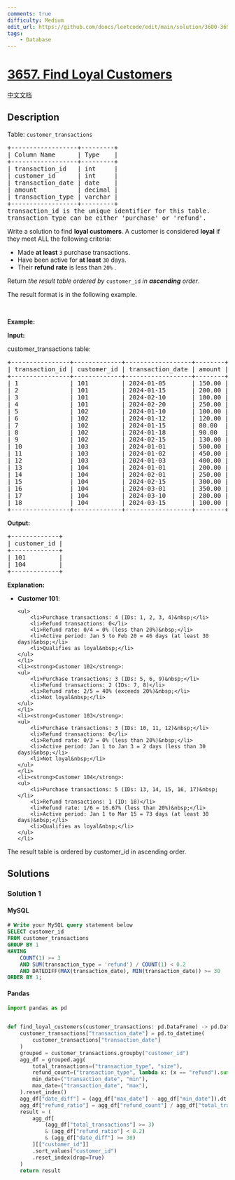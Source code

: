 ```yaml
---
comments: true
difficulty: Medium
edit_url: https://github.com/doocs/leetcode/edit/main/solution/3600-3699/3657.Find%20Loyal%20Customers/README_EN.md
tags:
    - Database
---
```


<!-- problem:start -->

# [3657. Find Loyal Customers](https://leetcode.com/problems/find-loyal-customers)

[中文文档](/solution/3600-3699/3657.Find%20Loyal%20Customers/README.md)

## Description

<!-- description:start -->

<p>Table: <code>customer_transactions</code></p>

<pre>
+------------------+---------+
| Column Name      | Type    |
+------------------+---------+
| transaction_id   | int     |
| customer_id      | int     |
| transaction_date | date    |
| amount           | decimal |
| transaction_type | varchar |
+------------------+---------+
transaction_id is the unique identifier for this table.
transaction_type can be either &#39;purchase&#39; or &#39;refund&#39;.
</pre>

<p>Write a solution to find <strong>loyal customers</strong>. A customer is considered <strong>loyal</strong> if they meet ALL the following criteria:</p>

<ul>
	<li>Made <strong>at least</strong>&nbsp;<code><font face="monospace">3</font></code>&nbsp;purchase transactions.</li>
	<li>Have been active for <strong>at least</strong> <code>30</code> days.</li>
	<li>Their <strong>refund rate</strong> is less than <code>20%</code> .</li>
</ul>

<p>Return <em>the result table&nbsp;ordered by</em> <code>customer_id</code> <em>in <strong>ascending</strong> order</em>.</p>

<p>The result format is in the following example.</p>

<p>&nbsp;</p>
<p><strong class="example">Example:</strong></p>

<div class="example-block">
<p><strong>Input:</strong></p>

<p>customer_transactions table:</p>

<pre class="example-io">
+----------------+-------------+------------------+--------+------------------+
| transaction_id | customer_id | transaction_date | amount | transaction_type |
+----------------+-------------+------------------+--------+------------------+
| 1              | 101         | 2024-01-05       | 150.00 | purchase         |
| 2              | 101         | 2024-01-15       | 200.00 | purchase         |
| 3              | 101         | 2024-02-10       | 180.00 | purchase         |
| 4              | 101         | 2024-02-20       | 250.00 | purchase         |
| 5              | 102         | 2024-01-10       | 100.00 | purchase         |
| 6              | 102         | 2024-01-12       | 120.00 | purchase         |
| 7              | 102         | 2024-01-15       | 80.00  | refund           |
| 8              | 102         | 2024-01-18       | 90.00  | refund           |
| 9              | 102         | 2024-02-15       | 130.00 | purchase         |
| 10             | 103         | 2024-01-01       | 500.00 | purchase         |
| 11             | 103         | 2024-01-02       | 450.00 | purchase         |
| 12             | 103         | 2024-01-03       | 400.00 | purchase         |
| 13             | 104         | 2024-01-01       | 200.00 | purchase         |
| 14             | 104         | 2024-02-01       | 250.00 | purchase         |
| 15             | 104         | 2024-02-15       | 300.00 | purchase         |
| 16             | 104         | 2024-03-01       | 350.00 | purchase         |
| 17             | 104         | 2024-03-10       | 280.00 | purchase         |
| 18             | 104         | 2024-03-15       | 100.00 | refund           |
+----------------+-------------+------------------+--------+------------------+
</pre>

<p><strong>Output:</strong></p>

<pre class="example-io">
+-------------+
| customer_id |
+-------------+
| 101         |
| 104         |
+-------------+
</pre>

<p><strong>Explanation:</strong></p>

<ul>
	<li><strong>Customer 101</strong>:

    <ul>
    	<li>Purchase transactions: 4 (IDs: 1, 2, 3, 4)&nbsp;</li>
    	<li>Refund transactions: 0</li>
    	<li>Refund rate: 0/4 = 0% (less than 20%)&nbsp;</li>
    	<li>Active period: Jan 5 to Feb 20 = 46 days (at least 30 days)&nbsp;</li>
    	<li>Qualifies as loyal&nbsp;</li>
    </ul>
    </li>
    <li><strong>Customer 102</strong>:
    <ul>
    	<li>Purchase transactions: 3 (IDs: 5, 6, 9)&nbsp;</li>
    	<li>Refund transactions: 2 (IDs: 7, 8)</li>
    	<li>Refund rate: 2/5 = 40% (exceeds 20%)&nbsp;</li>
    	<li>Not loyal&nbsp;</li>
    </ul>
    </li>
    <li><strong>Customer 103</strong>:
    <ul>
    	<li>Purchase transactions: 3 (IDs: 10, 11, 12)&nbsp;</li>
    	<li>Refund transactions: 0</li>
    	<li>Refund rate: 0/3 = 0% (less than 20%)&nbsp;</li>
    	<li>Active period: Jan 1 to Jan 3 = 2 days (less than 30 days)&nbsp;</li>
    	<li>Not loyal&nbsp;</li>
    </ul>
    </li>
    <li><strong>Customer 104</strong>:
    <ul>
    	<li>Purchase transactions: 5 (IDs: 13, 14, 15, 16, 17)&nbsp;</li>
    	<li>Refund transactions: 1 (ID: 18)</li>
    	<li>Refund rate: 1/6 = 16.67% (less than 20%)&nbsp;</li>
    	<li>Active period: Jan 1 to Mar 15 = 73 days (at least 30 days)&nbsp;</li>
    	<li>Qualifies as loyal&nbsp;</li>
    </ul>
    </li>

</ul>

<p>The result table is ordered by customer_id in ascending order.</p>
</div>

<!-- description:end -->

## Solutions

<!-- solution:start -->

### Solution 1

<!-- tabs:start -->

#### MySQL

```sql
# Write your MySQL query statement below
SELECT customer_id
FROM customer_transactions
GROUP BY 1
HAVING
    COUNT(1) >= 3
    AND SUM(transaction_type = 'refund') / COUNT(1) < 0.2
    AND DATEDIFF(MAX(transaction_date), MIN(transaction_date)) >= 30
ORDER BY 1;
```

#### Pandas

```python
import pandas as pd


def find_loyal_customers(customer_transactions: pd.DataFrame) -> pd.DataFrame:
    customer_transactions["transaction_date"] = pd.to_datetime(
        customer_transactions["transaction_date"]
    )
    grouped = customer_transactions.groupby("customer_id")
    agg_df = grouped.agg(
        total_transactions=("transaction_type", "size"),
        refund_count=("transaction_type", lambda x: (x == "refund").sum()),
        min_date=("transaction_date", "min"),
        max_date=("transaction_date", "max"),
    ).reset_index()
    agg_df["date_diff"] = (agg_df["max_date"] - agg_df["min_date"]).dt.days
    agg_df["refund_ratio"] = agg_df["refund_count"] / agg_df["total_transactions"]
    result = (
        agg_df[
            (agg_df["total_transactions"] >= 3)
            & (agg_df["refund_ratio"] < 0.2)
            & (agg_df["date_diff"] >= 30)
        ][["customer_id"]]
        .sort_values("customer_id")
        .reset_index(drop=True)
    )
    return result
```

<!-- tabs:end -->

<!-- solution:end -->

<!-- problem:end -->
